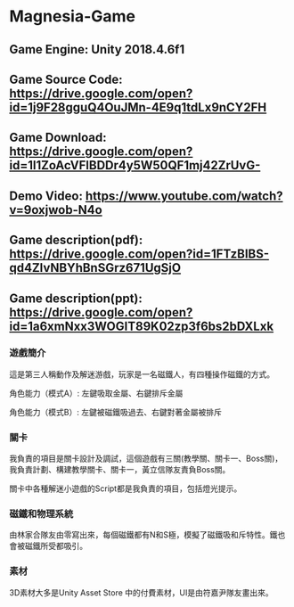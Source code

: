 # Magnesia-Game
## Game Engine: Unity 2018.4.6f1
## Game Source Code: https://drive.google.com/open?id=1j9F28gguQ4OuJMn-4E9q1tdLx9nCY2FH
## Game Download: https://drive.google.com/open?id=1l1ZoAcVFlBDDr4y5W50QF1mj42ZrUvG-
## Demo Video: https://www.youtube.com/watch?v=9oxjwob-N4o

## Game description(pdf): https://drive.google.com/open?id=1FTzBIBS-qd4ZIvNBYhBnSGrz671UgSjO 
## Game description(ppt): https://drive.google.com/open?id=1a6xmNxx3WOGIT89K02zp3f6bs2bDXLxk

### 遊戲簡介
這是第三人稱動作及解迷游戲，玩家是一名磁鐵人，有四種操作磁鐵的方式。


角色能力（模式A）: 左鍵吸取金屬、右鍵排斥金屬


角色能力（模式B）: 左鍵被磁鐵吸過去、右鍵對著金屬被排斥

### 關卡
我負責的項目是關卡設計及調試，這個遊戲有三關(教學關、關卡一、Boss關)，我負責計劃、構建教學關卡、關卡一，黃立信隊友責負Boss關。

關卡中各種解迷小遊戲的Script都是我負責的項目，包括燈光提示。

### 磁鐵和物理系統
由林家合隊友由零寫出來，每個磁鐵都有N和S極，模擬了磁鐵吸和斥特性。鐵也會被磁鐵所受都吸引。

### 素材
3D素材大多是Unity Asset Store 中的付費素材，UI是由符嘉尹隊友畫出來。
